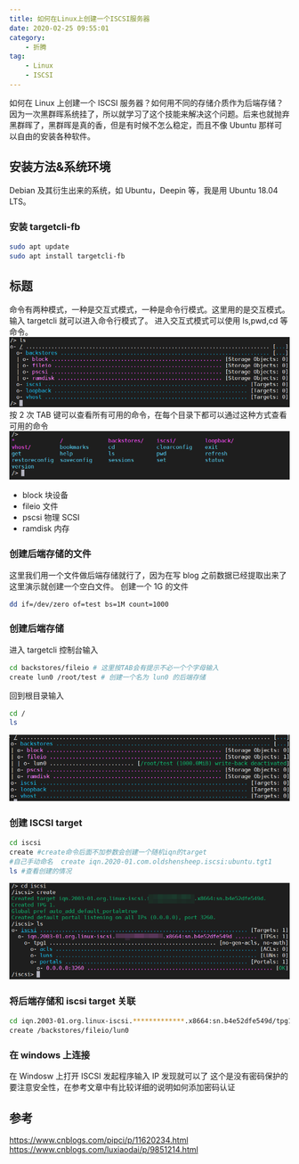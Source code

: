 ```yaml
---
title: 如何在Linux上创建一个ISCSI服务器
date: 2020-02-25 09:55:01
category:
    - 折腾
tag:
    - Linux
    - ISCSI
---
```


如何在 Linux 上创建一个 ISCSI 服务器？如何用不同的存储介质作为后端存储？
因为一次黑群晖系统挂了，所以就学习了这个技能来解决这个问题。后来也就抛弃黑群晖了，黑群晖是真的香，但是有时候不怎么稳定，而且不像 Ubuntu 那样可以自由的安装各种软件。

<!-- more -->

## 安装方法&系统环境

Debian 及其衍生出来的系统，如 Ubuntu，Deepin 等，我是用 Ubuntu 18.04 LTS。

### 安装 targetcli-fb

```bash
sudo apt update
sudo apt install targetcli-fb
```

## 标题

命令有两种模式，一种是交互式模式，一种是命令行模式。这里用的是交互模式。
输入 targetcli 就可以进入命令行模式了。
进入交互式模式可以使用 ls,pwd,cd 等命令。
![ls](./images/20210504233207196_22456.png)
按 2 次 TAB 键可以查看所有可用的命令，在每个目录下都可以通过这种方式查看可用的命令
![DoubleTab](./images/20210504233220609_5185.png)

-   block 块设备
-   fileio 文件
-   pscsi 物理 SCSI
-   ramdisk 内存

### 创建后端存储的文件

这里我们用一个文件做后端存储就行了，因为在写 blog 之前数据已经提取出来了这里演示就创建一个空白文件。
创建一个 1G 的文件

```bash
dd if=/dev/zero of=test bs=1M count=1000
```

### 创建后端存储

进入 targetcli 控制台输入

```bash
cd backstores/fileio # 这里按TAB会有提示不必一个个字母输入
create lun0 /root/test # 创建一个名为 lun0 的后端存储
```

回到根目录输入

```bash
cd /
ls
```

![可以看到后端存储创建成功了](./images/20210504233043285_18531.png)

### 创建 ISCSI target

```bash
cd iscsi
create #create命令后面不加参数会创建一个随机iqn的target
#自己手动命名  create iqn.2020-01.com.oldshensheep.iscsi:ubuntu.tgt1
ls #查看创建的情况
```

![](./images/20210504233111329_13597.png)

### 将后端存储和 iscsi target 关联

```bash
cd iqn.2003-01.org.linux-iscsi.*************.x8664:sn.b4e52dfe549d/tpg1/luns
create /backstores/fileio/lun0
```

### 在 windows 上连接

在 Windosw 上打开 ISCSI 发起程序输入 IP 发现就可以了
这个是没有密码保护的要注意安全性，在参考文章中有比较详细的说明如何添加密码认证

## 参考

<https://www.cnblogs.com/pipci/p/11620234.html>  
<https://www.cnblogs.com/luxiaodai/p/9851214.html>
